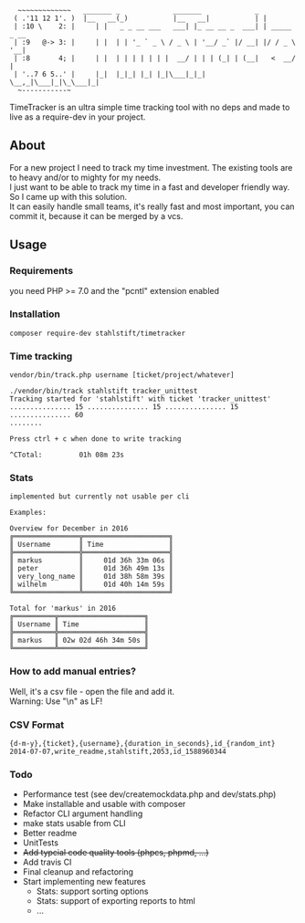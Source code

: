 ```
  ~~~~~~~~~~~~~   _______ _             _______             _             
 ( .'11 12 1'. )  |__   __(_)           |__   __|           | |
 | :10 \    2: |     | |   _ _ __ ___   ___| |_ __ __ _  ___| | _____ _ __
 | :9   @-> 3: |     | |  | | '_ ` _ \ / _ \ | '__/ _` |/ __| |/ / _ \ '__|
 | :8       4; |     | |  | | | | | | |  __/ | | | (_| | (__|   <  __/ |
 | '..7 6 5..' |     |_|  |_|_| |_| |_|\___|_|_|  \__,_|\___|_|\_\___|_|
  ~-----------~ 
```
   
TimeTracker is an ultra simple time tracking tool with no deps and made to live as a require-dev in your project.

## About
For a new project I need to track my time investment. The existing tools are to heavy and/or to mighty for my needs.     
I just want to be able to track my time in a fast and developer friendly way. So I came up with this solution.    
It can easily handle small teams, it's really fast and most important, you can commit it, because it can be merged by a vcs. 

## Usage
### Requirements
you need PHP >= 7.0 and the "pcntl" extension enabled

### Installation
```
composer require-dev stahlstift/timetracker
```

### Time tracking
```
vendor/bin/track.php username [ticket/project/whatever]
```

```
./vendor/bin/track stahlstift tracker_unittest
Tracking started for 'stahlstift' with ticket 'tracker_unittest'
............... 15 ............... 15 ............... 15 ............... 60
........

Press ctrl + c when done to write tracking

^CTotal:         01h 08m 23s

```

### Stats
```
implemented but currently not usable per cli

Examples:

Overview for December in 2016
╔════════════════╦═════════════════════╗
║ Username       ║ Time                ║
╠════════════════╬═════════════════════╣
║ markus         ║     01d 36h 33m 06s ║
║ peter          ║     01d 36h 49m 13s ║
║ very_long_name ║     01d 38h 58m 39s ║
║ wilhelm        ║     01d 40h 14m 59s ║
╚════════════════╩═════════════════════╝

Total for 'markus' in 2016
╔══════════╦═════════════════════╗
║ Username ║ Time                ║
╠══════════╬═════════════════════╣
║ markus   ║ 02w 02d 46h 34m 50s ║
╚══════════╩═════════════════════╝
```

### How to add manual entries?
Well, it's a csv file - open the file and add it.   
Warning: Use "\n" as LF!

### CSV Format

```
{d-m-y},{ticket},{username},{duration_in_seconds},id_{random_int}
2014-07-07,write_readme,stahlstift,2053,id_1588960344
```

### Todo
* Performance test (see dev/createmockdata.php and dev/stats.php)
* Make installable and usable with composer
* Refactor CLI argument handling
* make stats usable from CLI
* Better readme
* UnitTests
* ~~Add typcial code quality tools (phpcs, phpmd, ...)~~
* Add travis CI
* Final cleanup and refactoring
* Start implementing new features 
  * Stats: support sorting options
  * Stats: support of exporting reports to html 
  * ...
